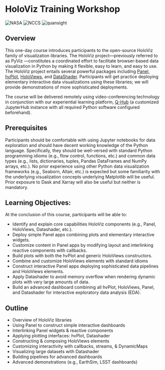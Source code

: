 # HoloViz Training Workshop

![NASA](http://www.nasa.gov/sites/all/themes/custom/nasatwo/images/nasa-logo.svg) ![NCCS](https://www.nccs.nasa.gov/sites/default/files/NCCS_Logo_0.png) ![quansight](https://static.wixstatic.com/media/a0b7fa_38c105485a83444a99a8a769667ba1ce~mv2.png/v1/fill/w_268,h_81,al_c,q_85,usm_0.66_1.00_0.01/Qunaight_logo_4.webp)

## Overview

This one-day course introduces participants to the open-source HoloViz family of
visualization libraries. The HoloViz project—previously referred to as PyViz —constitutes
a coordinated effort to facilitate browser-based data visualization in Python by making it
flexible, easy to learn, and easy to use. The HoloViz project entails several powerful
packages including [Panel](https://panel.holoviz.org/), [hvPlot](https://hvplot.holoviz.org/), 
[HoloViews](http://holoviews.org/), and [DataShader](https://datashader.org/). 
Participants will get practice deploying elementary interactive data visualizations using these libraries; we will
provide demonstrations of more sophisticated deployments.

The course will be delivered remotely using video-conferencing technology in conjunction
with our experiential learning platform, [Q-Hub](https://www.quansight.com/post/announcing-qhub)
 (a customized JupyterHub instance with all required Python software configured beforehand).

## Prerequisites

Participants should be comfortable with using Jupyter notebooks for data exploration and
should have decent working knowledge of the Python language. Specifically, they should
be well-versed with standard Python programming idioms (e.g., flow control, functions,
etc.) and common data types (e.g., lists, dictionaries, tuples, Pandas DataFrames and
NumPy arrays, etc.). No prior experience using other Python data visualization
frameworks (e.g., Seaborn, Altair, etc.) is expected but some familiarity with the
underlying visualization concepts underlying Matplotlib will be useful. Prior exposure to
Dask and Xarray will also be useful but neither is mandatory.

## Learning Objectives:

At the conclusion of this course, participants will be able to:
- Identify and explain core capabilities HoloViz components (e.g., Panel, HoloViews, Datashader, etc.).
- Deploy simple Panel apps combining plots and elementary interactive widgets.
- Customize content in Panel apps by modifying layout and interlinking reactive components with callbacks.
- Build plots with both the hvPlot and generic HoloViews constructors.
- Combine and customize HoloViews elements with standard idioms
- Construct interactive Panel apps deploying sophisticated data pipelines and HoloViews elements.
- Apply Datashader to avoid memory overflow when rendering dynamic plots with very large amounts of data.
- Build an advanced dashboard combining all hvPlot, HoloViews, Panel, and Datashader for interactive exploratory data analysis (EDA).

## Outline

- Overview of HoloViz libraries
- Using Panel to construct simple interactive dashboards
- Interlinking Panel widgets & reactive components
- Applying plotting interfaces: hvPlot, Datashader
- Constructing & composing HoloViews elements
- Customizing interactivity with callbacks, streams, & DynamicMaps
- Visualizing large datasets with Datashader
- Building pipelines for advanced dashboards
- Advanced demonstrations (e.g., EarthSim, LSST dashboards)

<!---

### [Installing the Anaconda Python Distribution](#)
It is not required to have a Python distribution installed on your local machine.
However, we believe that it is important to have one in order to write and run your own Python
applications. We recommend that you install
the Anaconda Python distribution by following the instructions at: [Anconda installation Guide](https://docs.continuum.io/anaconda/install/)

### [Installing Git](#)
To install Git on your local machine, follow the installation instructions: [Getting Started - Installing Git](https://git-scm.com/book/en/v2/Getting-Started-Installing-Git)


To fully follow all the topics below, you need to have a **gmail** account in order to access Google Colaboratory. Each course will be taught through the Google cloud based Jupyter notebook.


### <span style="color: red">Array Manipulation and Visualization Tools</span>

| Lecture Topic | Interactive Link | 
|:---|:---|
| **Introduction to Numpy** | [![Open In Colab](https://colab.research.google.com/assets/colab-badge.svg)](https://colab.research.google.com/github/astg606/py_materials/blob/master/numpy/introduction_numpy_new.ipynb) |
| **Introduction to Pandas** | |
| **Interactive Data Visualization with HoloViews**  |  | 
| **Manipulating Geolocated Data with Xarray**  |  | 
| **Feedback**  | <a href="https://www.surveymonkey.com/r/BW29DG6"> Evaluation Survey </a> | 



| **Introduction to Pandas** | ![Open In Colab](https://colab.research.google.com/assets/colab-badge.svg)](https://colab.research.google.com/github/astg606/py_materials/blob/master/pandas/introduction_pandas.ipynb) |
| **Interactive Data Visualization with HoloViews** | ![Open In Colab](https://colab.research.google.com/assets/colab-badge.svg)](https://colab.research.google.com/github/astg606/py_materials/blob/master/visualization/introduction_holoviews.ipynb) |
| **Manipulating Geolocated Data with Xarray** | ![Open In Colab](https://colab.research.google.com/assets/colab-badge.svg)](https://colab.research.google.com/github/astg606/py_materials/blob/master/xarray/introduction_xarray.ipynb) |
| 17:15-17:30 | **Feedback Session** |  |  |
| 17:15-17:30 | **Feedback Session** |  <a href="https://www.surveymonkey.com/r/PWQVXH5"> Evaluation Survey </a> | |
--->
